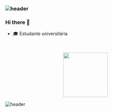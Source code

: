 ### ![header](https://capsule-render.vercel.app/api?type=rect&color=gradient&height=1)
### Hi there 👋

- 🎓 Estudante universitária

<br>

<p align="center">
  <img height="140em" src="https://github-readme-stats.vercel.app/api/top-langs/?username=tamiressantiago&layout=compact&langs_count=16&theme=gruvbox"/>
</p>

![header](https://capsule-render.vercel.app/api?type=rect&color=gradient&height=1)

